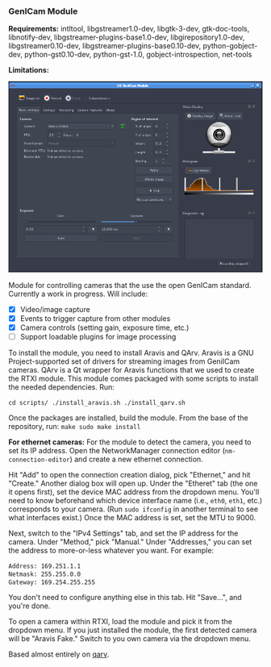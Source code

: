 ### GenICam Module

**Requirements:** intltool, libgstreamer1.0-dev, libgtk-3-dev, gtk-doc-tools,
libnotify-dev, libgstreamer-plugins-base1.0-dev, libgirepository1.0-dev,
libgstreamer0.10-dev, libgstreamer-plugins-base0.10-dev, python-gobject-dev,
python-gst0.10-dev, python-gst-1.0, gobject-introspection, net-tools

**Limitations:**  

![Genicam Camera GUI](genicam-camera.png)

Module for controlling cameras that the use the open GenICam standard.
Currently a work in progress. Will include: 

- [x] Video/image capture
- [x] Events to trigger capture from other modules
- [x] Camera controls (setting gain, exposure time, etc.)
- [ ] Support loadable plugins for image processing

To install the module, you need to install Aravis and QArv.  Aravis is a GNU
Project-supported set of drivers for streaming images from GeniICam cameras.
QArv is a Qt wrapper for Aravis functions that we used to create the RTXI
module.  This module comes packaged with some scripts to install the needed
dependencies.  Run: 

``` 
cd scripts/ ./install_aravis.sh ./install_qarv.sh 
```

Once the packages are installed, build the module.  From the base of the
repository, run: ``` make sudo make install ```

**For ethernet cameras:** For the module to detect the camera, you need to set
its IP address.  Open the NetworkManager connection editor
(`nm-connection-editor`) and create a new ethernet connection. 

Hit "Add" to open the connection creation dialog, pick "Ethernet," and hit
"Create." Another dialog box will open up.  Under the "Etheret" tab (the one it
opens first), set the device MAC address from the dropdown menu.  You'll need to
know beforehand which device interface name (i.e., `eth0`, `eth1`, etc.)
corresponds to your camera.  (Run `sudo ifconfig` in another terminal to see
what interfaces exist.) Once the MAC address is set, set the MTU to 9000. 

Next, switch to the "IPv4 Settings" tab, and set the IP address for the camera.
Under "Method," pick "Manual." Under "Addresses," you can set the address to
more-or-less whatever you want. For example: 

	Address: 169.251.1.1 
	Netmask: 255.255.0.0 
	Gateway: 169.254.255.255

You don't need to configure anything else in this tab.  Hit "Save...", and
you're done. 


To open a camera within RTXI, load the module and pick it from the dropdown
menu.  If you just installed the module, the first detected camera will be
"Aravis Fake." Switch to you own camera via the dropdown menu. 


Based almost entirely on [qarv](https://github.com/AD-Vega/qarv). 
